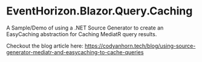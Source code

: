 # EventHorizon.Blazor.Query.Caching

A Sample/Demo of using a .NET Source Generator to create an EasyCaching abstraction for Caching MediatR query results.

Checkout the blog article here: https://codyanhorn.tech/blog/using-source-generator-mediatr-and-easycaching-to-cache-queries
